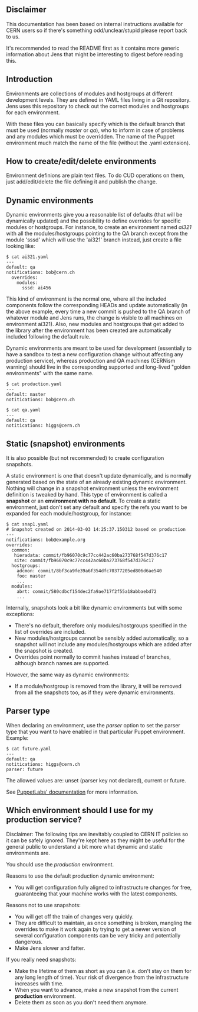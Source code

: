 ## Disclaimer

This documentation has been based on internal instructions available for CERN
users so if there's something odd/unclear/stupid please report back to us.

It's recommended to read the README first as it contains more generic
information about Jens that might be interesting to digest before reading this.

## Introduction

Environments are collections of modules and hostgroups at different development
levels. They are defined in YAML files living in a Git repository. Jens uses
this repository to check out the correct modules and hostgroups for each
environment.

With these files you can basically specify which is the default branch that
must be used (normally _master_ or _qa_), who to inform in case of problems and
any modules which must be overridden. The name of the Puppet environment much
match the name of the file (without the .yaml extension).

## How to create/edit/delete environments

Environment definions are plain text files. To do CUD operations on them, just
add/edit/delete the file defining it and publish the change.

## Dynamic environments

Dynamic environments give you a reasonable list of defaults (that will be
dynamically updated) and the possibility to define overrides for specific modules or
hostgroups. For instance, to create an environment named _ai321_ with all the
modules/hostgroups pointing to the QA branch except from the module 'sssd' which
will use the 'ai321' branch instead, just create a file looking like:

```
$ cat ai321.yaml
---
default: qa
notifications: bob@cern.ch
  overrides:
    modules:
      sssd: ai456
```

This kind of environment is the normal one, where all the included components
follow the corresponding HEADs and update automatically (in the above example,
every time a new commit is pushed to the QA branch of whatever module and Jens
runs, the change is visible to all machines on environment ai321). Also, new
modules and hostgroups that get added to the library after the environment has
been created are automatically included following the default rule.

Dynamic environments are meant to be used for development (essentially to have
a sandbox to test a new configuration change without affecting any production
service), whereas production and QA machines (CERNism warning) should live in
the corresponding supported and long-lived "golden environments" with the same
name.

```
$ cat production.yaml
---
default: master
notitications: bob@cern.ch

$ cat qa.yaml
---
default: qa
notitications: higgs@cern.ch
```

## Static (snapshot) environments

It is also possible (but not recommended) to create configuration
snapshots.

A static environment is one that doesn't update dynamically, and is normally
generated based on the state of an already existing dynamic environment.
Nothing will change in a snapshot environment unless the environment definition
is tweaked by hand. This type of environment is called a **snapshot** or an
**environment with no default**. To create a static environment, just don't set
any default and specify the refs you want to be expanded for each
module/hostgroup, for instance:

```
$ cat snap1.yaml
# Snapshot created on 2014-03-03 14:25:37.150312 based on production
---
notifications: bob@example.org
overrides:
  common:
   hieradata: commit/fb96070c9c77cc442ac60ba273768f547d376c17
   site: commit/fb96070c9c77cc442ac60ba273768f547d376c17
  hostgroups:
    adcmon: commit/8bf3ca9fe39a6f354dfc70377205ed806d6ae540
    foo: master
    ...
  modules:
    abrt: commit/580cdbcf154dec2fa9ae717f2f55a18abbaebd72
    ...
```

Internally, snapshots look a bit like dynamic environments but with some
exceptions:

* There's no default, therefore only modules/hostgroups specified in the list
  of overrides are included.
* New modules/hostgroups cannot be sensibly added automatically, so a snapshot
  will not include any modules/hostgroups which are added after the snapshot
  is created.
* Overrides point normally to commit hashes instead of branches, although
  branch names are supported.

However, the same way as dynamic environments:

* If a module/hostgroup is removed from the library, it will be removed from
  all the snapshots too, as if they were dynamic environments.

## Parser type

When declaring an environment, use the _parser_ option to set the parser type
that you want to have enabled in that particular Puppet environment. Example:

```
$ cat future.yaml
---
default: qa
notitications: higgs@cern.ch
parser: future
```

The allowed values are: unset (parser key not declared), current or future.

See [PuppetLabs' documentation](http://cern.ch/go/mb6h) for more information.

## Which environment should I use for my production service?

Disclaimer: The following tips are inevitably coupled to CERN IT policies so
  it can be safely ignored. They're kept here as they might be useful for the
  general public to understand a bit more what dynamic and static environments
  are.

You should use the _production_ environment.

Reasons to use the default production dynamic environment:

* You will get configuration fully aligned to infrastructure changes for free,
  guaranteeing that your machine works with the latest components.

Reasons not to use snapshots:

* You will get off the train of changes very quickly.
* They are difficult to maintain, as once something is broken, mangling the
  overrides to make it work again by trying to get a newer version of
  several configuration components can be very tricky and potentially dangerous.
* Make Jens slower and fatter.

If you really need snapshots:

* Make the lifetime of them as short as you can (i.e. don't stay on them
  for any long length of time). Your risk of divergence from the infrastructure
  increases with time.
* When you want to advance, make a new snapshot from the current
  __production__ environment.
* Delete them as soon as you don't need them anymore.
